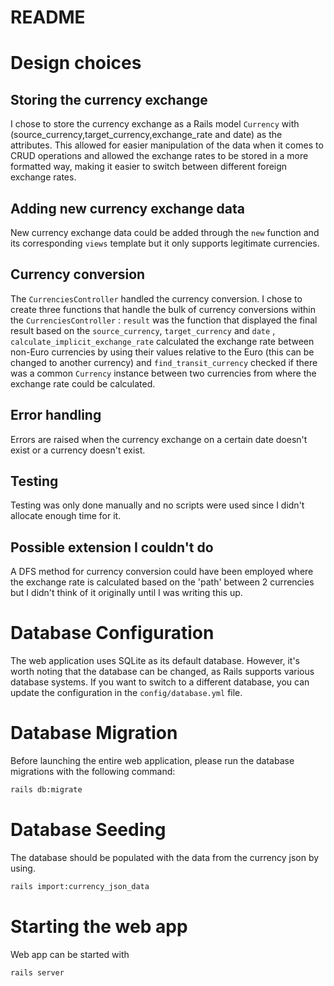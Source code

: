 # README
# Design choices
## Storing the currency exchange
I chose to store the currency exchange as a Rails model ```Currency``` with (source_currency,target_currency,exchange_rate and date) as the attributes. This allowed for easier manipulation of the data when it comes to CRUD operations and allowed the exchange rates to be stored in a more formatted way, making it easier to switch between different foreign exchange rates.
## Adding new currency exchange data
New currency exchange data could be added through the ```new``` function and its corresponding ```views``` template but it only supports legitimate currencies.
## Currency conversion
The ```CurrenciesController``` handled the currency conversion. I chose to create three functions that handle the bulk of currency conversions within the ```CurrenciesController``` : ```result``` was the function that displayed the final result based on the ```source_currency```, ```target_currency``` and ```date``` , ```calculate_implicit_exchange_rate``` calculated the exchange rate between non-Euro currencies by using their values relative to the Euro (this can be changed to another currency) and ```find_transit_currency``` checked if there was a common ```Currency``` instance  between two currencies from where the exchange rate could be calculated.
## Error handling
Errors are raised when the currency exchange on a certain date doesn't exist or a currency doesn't exist.
## Testing
Testing was only done manually and no scripts were used since I didn't allocate enough time for it.
## Possible extension I couldn't do
A DFS method for currency conversion could have been employed where the exchange rate is calculated based on the 'path' between 2 currencies but I didn't think of it originally until I was writing this up.

# Database Configuration
The web application uses SQLite as its default database. However, it's worth noting that the database can be changed, as Rails supports various database systems. If you want to switch to a different database, you can update the configuration in the `config/database.yml` file.

# Database Migration

Before launching the entire web application, please run the database migrations with the following command:

```bash
rails db:migrate
```

# Database Seeding

The database should be populated with the data from the currency json by using. 

```bash
rails import:currency_json_data
```

# Starting the web app

Web app can be started with

```bash
rails server 
```
